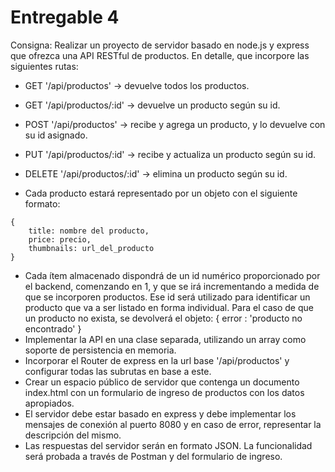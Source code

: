 # Entregable 4

Consigna: Realizar un proyecto de servidor basado en node.js y express que ofrezca una API RESTful de productos. En detalle, que incorpore las siguientes rutas:

- GET '/api/productos' -> devuelve todos los productos.
- GET '/api/productos/:id' -> devuelve un producto según su id.
- POST '/api/productos' -> recibe y agrega un producto, y lo devuelve con su id asignado.
- PUT '/api/productos/:id' -> recibe y actualiza un producto según su id.
- DELETE '/api/productos/:id' -> elimina un producto según su id.

- Cada producto estará representado por un objeto con el siguiente formato:

```
{
    title: nombre del producto,
    price: precio,
    thumbnails: url_del_producto
}
```

- Cada ítem almacenado dispondrá de un id numérico proporcionado por el backend,
  comenzando en 1, y que se irá incrementando a medida de que se incorporen
  productos. Ese id será utilizado para identificar un producto que va a ser listado en
  forma individual.
  Para el caso de que un producto no exista, se devolverá el objeto:
  { error : 'producto no encontrado' }
- Implementar la API en una clase separada, utilizando un array como soporte de
  persistencia en memoria.
- Incorporar el Router de express en la url base '/api/productos' y configurar todas las
  subrutas en base a este.
- Crear un espacio público de servidor que contenga un documento index.html con un
  formulario de ingreso de productos con los datos apropiados.
- El servidor debe estar basado en express y debe implementar los mensajes de conexión
  al puerto 8080 y en caso de error, representar la descripción del mismo.
- Las respuestas del servidor serán en formato JSON. La funcionalidad será probada a
  través de Postman y del formulario de ingreso.
